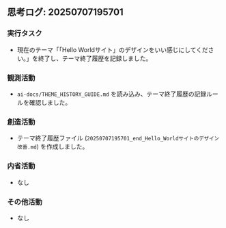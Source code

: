 ## 思考ログ: 20250707195701

### 実行タスク
- 現在のテーマ「「Hello Worldサイト」のデザインをいい感じにしてください。」を終了し、テーマ終了履歴を記録しました。

### 観測活動
- `ai-docs/THEME_HISTORY_GUIDE.md` を読み込み、テーマ終了履歴の記録ルールを確認しました。

### 創造活動
- テーマ終了履歴ファイル (`20250707195701_end_Hello_Worldサイトのデザイン改善.md`) を作成しました。

### 内省活動
- なし

### その他活動
- なし